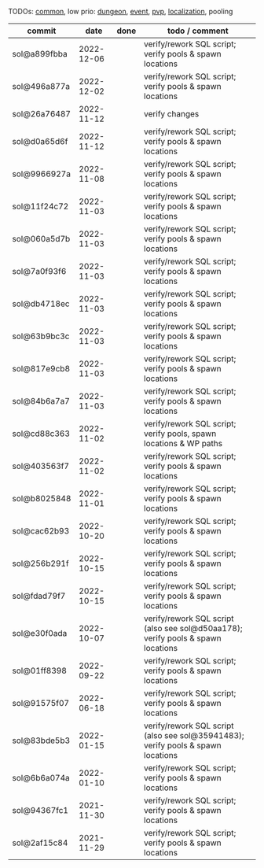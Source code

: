 TODOs: [common](TODO.md), low prio: [dungeon](TODO_dungeon.md), [event](TODO_event.md), [pvp](TODO_pvp.md), [localization](TODO_localization.md), pooling

| commit       | date       | done | todo / comment |
|--------------|------------|------|----------------|
| sol@a899fbba | 2022-12-06 |      | verify/rework SQL script; verify pools & spawn locations |
| sol@496a877a | 2022-12-02 |      | verify/rework SQL script; verify pools & spawn locations |
| sol@26a76487 | 2022-11-12 |      | verify changes |
| sol@d0a65d6f | 2022-11-12 |      | verify/rework SQL script; verify pools & spawn locations |
| sol@9966927a | 2022-11-08 |      | verify/rework SQL script; verify pools & spawn locations |
| sol@11f24c72 | 2022-11-03 |      | verify/rework SQL script; verify pools & spawn locations |
| sol@060a5d7b | 2022-11-03 |      | verify/rework SQL script; verify pools & spawn locations |
| sol@7a0f93f6 | 2022-11-03 |      | verify/rework SQL script; verify pools & spawn locations |
| sol@db4718ec | 2022-11-03 |      | verify/rework SQL script; verify pools & spawn locations |
| sol@63b9bc3c | 2022-11-03 |      | verify/rework SQL script; verify pools & spawn locations |
| sol@817e9cb8 | 2022-11-03 |      | verify/rework SQL script; verify pools & spawn locations |
| sol@84b6a7a7 | 2022-11-03 |      | verify/rework SQL script; verify pools & spawn locations |
| sol@cd88c363 | 2022-11-02 |      | verify/rework SQL script; verify pools, spawn locations & WP paths |
| sol@403563f7 | 2022-11-02 |      | verify/rework SQL script; verify pools & spawn locations |
| sol@b8025848 | 2022-11-01 |      | verify/rework SQL script; verify pools & spawn locations |
| sol@cac62b93 | 2022-10-20 |      | verify/rework SQL script; verify pools & spawn locations |
| sol@256b291f | 2022-10-15 |      | verify/rework SQL script; verify pools & spawn locations |
| sol@fdad79f7 | 2022-10-15 |      | verify/rework SQL script; verify pools & spawn locations |
| sol@e30f0ada | 2022-10-07 |      | verify/rework SQL script (also see sol@d50aa178); verify pools & spawn locations |
| sol@01ff8398 | 2022-09-22 |      | verify/rework SQL script; verify pools & spawn locations |
| sol@91575f07 | 2022-06-18 |      | verify/rework SQL script; verify pools & spawn locations |
| sol@83bde5b3 | 2022-01-15 |      | verify/rework SQL script (also see sol@35941483); verify pools & spawn locations |
| sol@6b6a074a | 2022-01-10 |      | verify/rework SQL script; verify pools & spawn locations |
| sol@94367fc1 | 2021-11-30 |      | verify/rework SQL script; verify pools & spawn locations |
| sol@2af15c84 | 2021-11-29 |      | verify/rework SQL script; verify pools & spawn locations |
